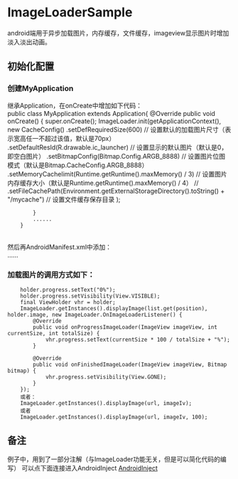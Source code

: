 ImageLoaderSample
=================

android端用于异步加载图片，内存缓存，文件缓存，imageview显示图片时增加淡入淡出动画。


初始化配置
-----------------
### 创建MyApplication
继承Application，在onCreate中增加如下代码：<br/>
        public class MyApplication extends Application{
            @Override
            public void onCreate() {
                super.onCreate();
                ImageLoader.init(getApplicationContext(),
                        new CacheConfig()
                            .setDefRequiredSize(600) // 设置默认的加载图片尺寸（表示宽高任一不超过该值，默认是70px）
                            .setDefaultResId(R.drawable.ic_launcher) // 设置显示的默认图片（默认是0，即空白图片）
                            .setBitmapConfig(Bitmap.Config.ARGB_8888) // 设置图片位图模式（默认是Bitmap.CacheConfig.ARGB_8888）
                            .setMemoryCachelimit(Runtime.getRuntime().maxMemory() / 3) // 设置图片内存缓存大小（默认是Runtime.getRuntime().maxMemory() / 4）
        //                  .setFileCachePath(Environment.getExternalStorageDirectory().toString() + "/mycache") // 设置文件缓存保存目录
                );

            }
            ......
        }
<br/>
然后再AndroidManifest.xml中添加：<br/>
        <application
                ......
                android:name="MyApplication">
                ......
        </application>

### 加载图片的调用方式如下：<br/>
        holder.progress.setText("0%");
        holder.progress.setVisibility(View.VISIBLE);
        final ViewHolder vhr = holder;
        ImageLoader.getInstances().displayImage(list.get(position), holder.image, new ImageLoader.OnImageLoaderListener() {
            @Override
            public void onProgressImageLoader(ImageView imageView, int currentSize, int totalSize) {
                vhr.progress.setText(currentSize * 100 / totalSize + "%");
            }

            @Override
            public void onFinishedImageLoader(ImageView imageView, Bitmap bitmap) {
                vhr.progress.setVisibility(View.GONE);
            }
        });
        或者：
        ImageLoader.getInstances().displayImage(url, imageIv);
        或者
        ImageLoader.getInstances().displayImage(url, imageIv, 100);

备注
------------
例子中，用到了一部分注解（与ImageLoader功能无关，但是可以简化代码的编写）
可以点下面连接进入AndroidInject
[AndroidInject](https://github.com/wangjiegulu/androidInject)<br />





